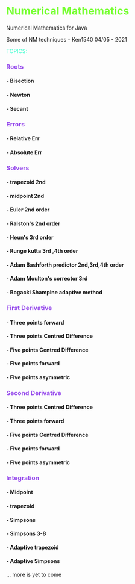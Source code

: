 # <h style="color:#77FF33">Numerical Mathematics</h>
Numerical Mathematics for Java


Some of NM techniques - Ken1540 04/05 - 2021


<h style="color:#33ffcc">TOPICS:</h>

<h3 style="color:#984EEC">Roots</h3>

#### - Bisection
#### - Newton
#### - Secant


<h3 style="color:#984EEC">Errors</h3>

#### - Relative Err 
#### - Absolute Err

<h3 style="color:#984EEC">Solvers </h3>

#### - trapezoid 2nd
#### - midpoint 2nd
#### - Euler 2nd order
#### - Ralston's 2nd order
#### - Heun's 3rd order
#### - Runge kutta 3rd ,4th order
#### - Adam Bashforth predictor 2nd,3rd,4th order
#### - Adam Moulton's corrector 3rd 
#### - Bogacki Shampine adaptive method


<h3 style="color:#984EEC">First Derivative  </h3>

#### - Three points forward 
#### - Three points Centred Difference
#### - Five points Centred Difference
#### - Five points forward
#### - Five points asymmetric

<h3 style="color:#984EEC">Second Derivative  </h3>

#### - Three points Centred Difference
#### - Three points forward
#### - Five points Centred Difference
#### - Five points forward
#### - Five points asymmetric


<h3 style="color:#984EEC">Integration </h>

#### - Midpoint
#### - trapezoid
#### - Simpsons
#### - Simpsons 3-8 
#### - Adaptive trapezoid
#### - Adaptive Simpsons




... more is yet to come

